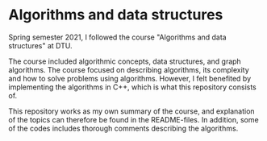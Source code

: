 # Algorithms and data structures

Spring semester 2021, I followed the course "Algorithms and data structures" at DTU. 

The course included algorithmic concepts, data structures, and graph algorithms. The course focused on describing algorithms, its complexity and how to solve problems using algorithms. However, I felt benefited by implementing the algorithms in C++, which is what this repository consists of.

This repository works as my own summary of the course, and explanation of the topics can therefore be found in the README-files. In addition, some of the codes includes thorough comments describing the algorithms. 
